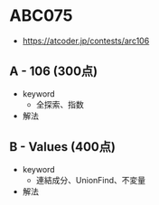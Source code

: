 # ABC075
* https://atcoder.jp/contests/arc106


## A - 106 (300点)
* keyword
  - 全探索、指数
* 解法


## B - Values (400点)
* keyword
  - 連結成分、UnionFind、不変量
* 解法
